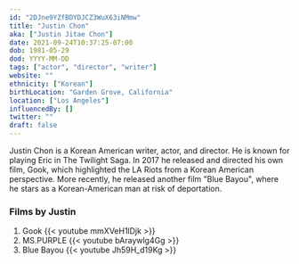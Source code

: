 ```yaml
---
id: "2DJne9YZfBDYDJCZ3WuX63iNMmw"
title: "Justin Chon"
aka: ["Justin Jitae Chon"]
date: 2021-09-24T10:37:25-07:00
dob: 1981-05-29
dod: YYYY-MM-DD
tags: ["actor", "director", "writer"]
website: ""
ethnicity: ["Korean"]
birthLocation: "Garden Grove, California"
location: ["Los Angeles"]
influencedBy: []
twitter: ""
draft: false
---
```


Justin Chon is a Korean American writer, actor, and director. He is known for
playing Eric in The Twilight Saga. In 2017 he released and directed his own
film, Gook, which highlighted the LA Riots from a Korean American perspective.
More recently, he released another film "Blue Bayou", where he stars as a
Korean-American man at risk of deportation.

### Films by Justin

1. Gook {{< youtube mmXVeH1lDjk >}}
2. MS.PURPLE {{< youtube bAraywlg4Gg >}}
3. Blue Bayou {{< youtube Jh59H_d19Kg >}}
